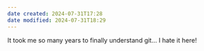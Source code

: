 ```yaml
---
date created: 2024-07-31T17:28
date modified: 2024-07-31T18:29
---
```


It took me so many years to finally understand git... I hate it here!